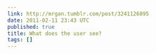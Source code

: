 ```yaml
---
link: http://mrgan.tumblr.com/post/3241126895
date: 2011-02-11 23:43 UTC
published: true
title: What does the user see?
tags: []
---
```



